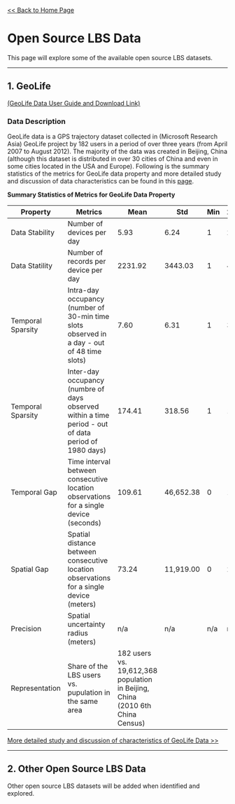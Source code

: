 
[<< Back to Home Page](README.md)

# Open Source LBS Data
This page will explore some of the available open source LBS datasets.

---

## 1. GeoLife

[(GeoLife Data User Guide and Download Link)](https://www.microsoft.com/en-us/research/publication/geolife-gps-trajectory-dataset-user-guide/?msockid=0f4995297f3a650f12fc80447e91644b)

### Data Description
GeoLife data is a GPS trajectory dataset collected in (Microsoft Research Asia) GeoLife project by 182 users in a period of over three years (from April 2007 to August 2012). The majority of the data was created in Beijing, China (although this dataset is distributed in over 30 cities of China and even in some cities located in the USA and Europe). Following is the summary statistics of the metrics for GeoLife data property and more detailed study and discussion of data characteristics can be found in this [page](datapage_geolife.md).

**Summary Statistics of Metrics for GeoLife Data Property**

| Property | Metrics | Mean | Std | Min | 25% | 50% | 75% | Max |
|----------|---------|------|-----|-----|-----|-----|-----|-----|
| Data Stability | Number of devices per day | 5.93 | 6.24 | 1 | 2 | 3 | 8 | 29 |
| Data Statility | Number of records per device per day | 2231.92 | 3443.03 | 1 | 457 | 1183 | 2788 | 59769 |
| Temporal Sparsity | Intra-day occupancy (number of 30-min time slots observed in a day - out of 48 time slots) | 7.60 | 6.31 | 1 | 3 | 6 | 10 | 48 |
| Temporal Sparsity | Inter-day occupancy (numbre of days observed within a time period - out of data period of 1980 days) | 174.41 | 318.56 | 1 | 11 | 71 | 167.50 | 1934 |
| Temporal Gap | Time interval between consecutive location observations for a single device (seconds) | 109.61 | 46,652.38 | 0 | 1 | 2 | 5 | 1,257,394 |
| Spatial Gap | Spatial distance between consecutive location observations for a single device (meters) | 73.24 | 11,919.00 | 0 | 2.36 | 8.73 | 17.64 | 11,129,650 |
| Precision |  Spatial uncertainty radius (meters) | n/a | n/a | n/a | n/a | n/a | n/a | n/a |
| Representation | Share of the LBS users vs. pupulation in the same area | 182 users vs. 19,612,368 population in Beijing, China (2010 6th China Census) |


[More detailed study and discussion of characteristics of GeoLife Data >>](datapage_geolife.md) 

---
## 2. Other Open Source LBS Data

Other open source LBS datasets will be added when identified and explored.


